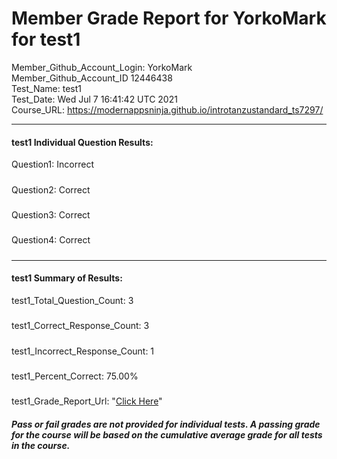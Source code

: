 # Member Grade Report for YorkoMark for test1  
   
Member_Github_Account_Login: YorkoMark  
Member_Github_Account_ID 12446438  
Test_Name: test1  
Test_Date: Wed Jul  7 16:41:42 UTC 2021  
Course_URL: https://modernappsninja.github.io/introtanzustandard_ts7297/  
   
---  
#### test1 Individual Question Results:  
Question1: Incorrect  
#####  
Question2: Correct  
#####  
Question3: Correct  
#####  
Question4: Correct  
#####  
---  
#### test1 Summary of Results:  
test1_Total_Question_Count: 3  
#####  
test1_Correct_Response_Count: 3  
#####  
test1_Incorrect_Response_Count: 1  
#####  
test1_Percent_Correct: 75.00%  
#####  
test1_Grade_Report_Url: "[Click Here](https://github.com/modernappsninjas/YorkoMark/blob/main/static/userdata/courses/introtanzustandard_ts7297/grade_report.pr214.test1.md)"
##### Pass or fail grades are not provided for individual tests. A passing grade for the course will be based on the cumulative average grade for all tests in the course.  
